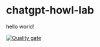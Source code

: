 # chatgpt-howl-lab

hello world!

[![Quality gate](https://sonarcloud.io/api/project_badges/quality_gate?project=0000cd_chatgpt-howl-lab)](https://sonarcloud.io/summary/new_code?id=0000cd_chatgpt-howl-lab)
